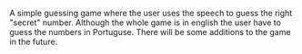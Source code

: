 A simple guessing game where the user uses the speech to guess the right "secret" number. Although the whole game is in english the user have to guess the numbers in Portuguse. There will be some additions to the game in the future. 
